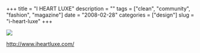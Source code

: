 +++
title = "I HEART LUXE"
description = ""
tags = ["clean", "community", "fashion", "magazine"]
date = "2008-02-28"
categories = ["design"]
slug = "i-heart-luxe"
+++


 

  <div id="screens-thumbs" class="clearfix">
    <div class="txt-center" id="design-submission"><a href="http://www.iheartluxe.com/"><img id='bluga-thumbnail-861' class='bluga-thumbnail large' src='//media.konigi.com/bluga/
wt47f2791230f9d_0.jpg'/></a></div>  
  </div>   
<p><a href="http://www.iheartluxe.com/">http://www.iheartluxe.com/</a></p>




